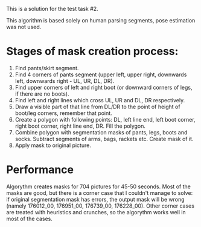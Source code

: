 This is a solution for the test task #2.

This algorithm is based solely on human parsing segments, pose estimation was not used. 

# Stages of mask creation process:
1. Find pants/skirt segment.
2. Find 4 corners of pants segment (upper left, upper right, downwards left, downwards right - UL, UR, DL, DR).
3. Find upper corners of left and right boot (or downward corners of legs, if there are no boots).
4. Find left and right lines which cross UL, UR and DL, DR respectively. 
5. Draw a visible part of that line from DL/DR to the point of height of boot/leg corners, remember that point.
6. Create a polygon with following points: DL, left line end, left boot corner, right boot corner, right line end, DR. Fill the polygon.
7. Combine polygon with segmentation masks of pants, legs, boots and socks. Subtract segments of arms, bags, rackets etc. Create mask of it.
8. Apply mask to original picture.

# Performance 
Algorythm creates masks for 704 pictures for 45-50 seconds. Most of the masks are good, but there is a corner case that I couldn't manage to solve: 
if original segmentation mask has errors, the output mask will be wrong (namely 176012_00, 176951_00, 176739_00, 176228_00). Other corner cases are treated with 
heuristics and crunches, so the algorythm works well in most of the cases.
